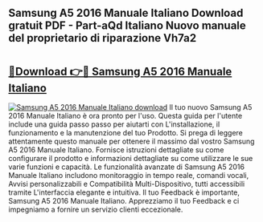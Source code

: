 ## Samsung A5 2016 Manuale Italiano Download gratuit PDF - Part-aQd Italiano Nuovo manuale del proprietario di riparazione Vh7a2

# <h2><a href="http://dfgodk8.blite.top/?on=Samsung+A5+2016+Manuale+Italiano">🔗Download 👉🔴 Samsung A5 2016 Manuale Italiano</a></h2>

[![Samsung A5 2016 Manuale Italiano download](https://i.imgur.com/lujVjoI.png)](http://dfgodk8.blite.top/?on=Samsung+A5+2016+Manuale+Italiano)
Il tuo nuovo Samsung A5 2016 Manuale Italiano è ora pronto per l'uso. Questa guida per l'utente include una guida passo passo per aiutarti con L'installazione, il funzionamento e la manutenzione del tuo Prodotto. Si prega di leggere attentamente questo manuale per ottenere il massimo dal vostro Samsung A5 2016 Manuale Italiano. Fornisce istruzioni dettagliate su come configurare il prodotto e informazioni dettagliate su come utilizzare le sue varie funzioni e capacità. Le funzionalità avanzate di Samsung A5 2016 Manuale Italiano includono monitoraggio in tempo reale, comandi vocali, Avvisi personalizzabili e Compatibilità Multi-Dispositivo, tutti accessibili tramite L'interfaccia elegante e intuitiva. Il tuo Feedback è importante, Samsung A5 2016 Manuale Italiano. Apprezziamo il tuo Feedback e ci impegniamo a fornire un servizio clienti eccezionale.
